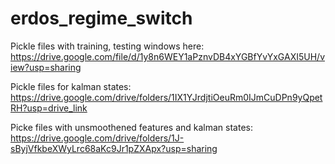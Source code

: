 # erdos_regime_switch


Pickle files with training, testing windows here: https://drive.google.com/file/d/1y8n6WEY1aPznvDB4xYGBfYvYxGAXI5UH/view?usp=sharing

Pickle files for kalman states: https://drive.google.com/drive/folders/1IX1YJrdjtiOeuRm0IJmCuDPn9yQpetRH?usp=drive_link

Picke files with unsmoothened features and kalman states: https://drive.google.com/drive/folders/1J-sByjVfkbeXWyLrc68aKc9Jr1pZXApx?usp=sharing
